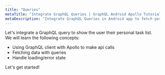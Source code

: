 ```yaml
---
title: "Queries"
metaTitle: "Integrate GraphQL Queries | GraphQL Android Apollo Tutorial"
metaDescription: "Integrate GraphQL Queries in Android app to fetch personal todo data and handle loading or error state."
---
```


Let's integrate a GraphQL query to show the user their personal task list.
We will learn the following concepts:

- Using GraphQL client with Apollo to make api calls
- Fetching data with queries
- Handle loading/error state

Let's get started!
